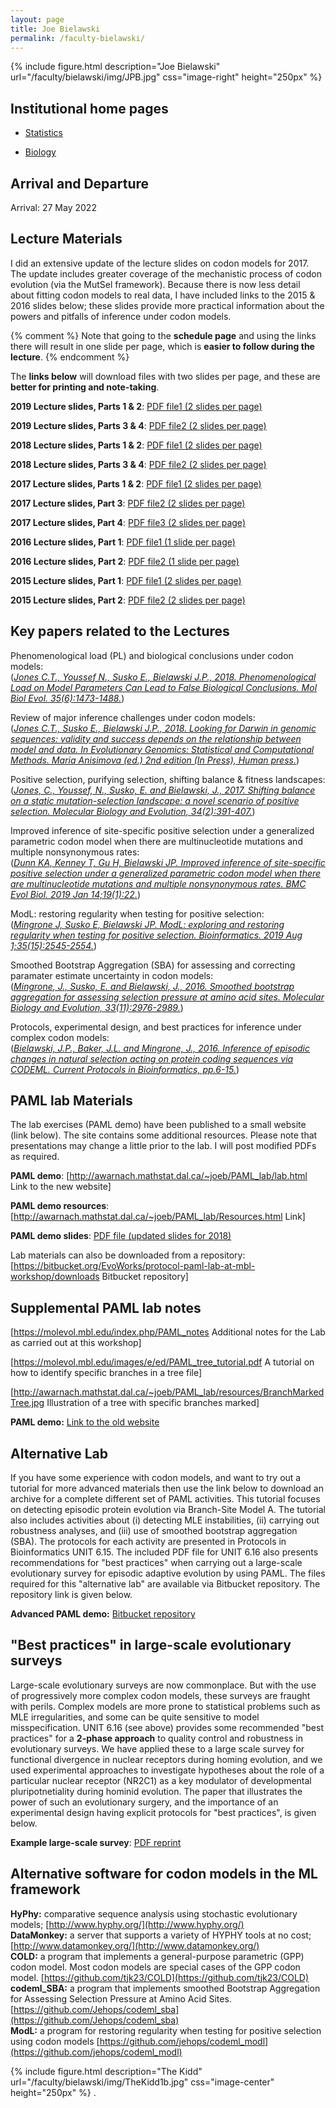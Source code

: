 ```yaml
---
layout: page
title: Joe Bielawski
permalink: /faculty-bielawski/
---
```

{% include figure.html description="Joe Bielawski" url="/faculty/bielawski/img/JPB.jpg" css="image-right" height="250px" %}
## Institutional home pages

* [Statistics](http://www.mscs.dal.ca/Faculty/bielawski.html)

* [Biology](http://www.bielawski.info)

## Arrival and Departure

Arrival: 27 May 2022

## Lecture Materials

I did an extensive update of the lecture slides on codon models for 2017. The update includes greater coverage of the mechanistic process of codon evolution (via the MutSel framework).  Because there is now less detail about fitting codon models to real data, I have included links to the 2015 & 2016 slides below; these slides provide more practical information about the powers and pitfalls of inference under codon models.

{% comment %}
Note that going to the **schedule page** and using the links there will result in one slide per page, which is **easier to follow during the lecture**.
{% endcomment %}

The **links below** will download files with two slides per page, and these are **better for printing and note-taking**.

**2019 Lecture slides, Parts 1 & 2**: [PDF file1 (2 slides per page)](http://awarnach.mathstat.dal.ca/~joeb/PAML_lab/slides/WH2019_Parts1and2_handouts.pdf)

**2019 Lecture slides, Parts 3 & 4**: [PDF file2 (2 slides per page)](http://awarnach.mathstat.dal.ca/~joeb/PAML_lab/slides/WH2019_Parts3and4_handouts.pdf)


**2018 Lecture slides, Parts 1 & 2**: [PDF file1 (2 slides per page)](http://awarnach.mathstat.dal.ca/~joeb/PAML_lab/slides/WH2018_Parts1and2_Handouts.pdf)

**2018 Lecture slides, Parts 3 & 4**: [PDF file2 (2 slides per page)](http://awarnach.mathstat.dal.ca/~joeb/PAML_lab/slides/WH2018_Part3and4_handouts.pdf)


**2017 Lecture slides, Parts 1 & 2**: [PDF file1 (2 slides per page)](http://awarnach.mathstat.dal.ca/~joeb/PAML_lab/slides/WH2017_Parts1and2.pdf)

**2017 Lecture slides, Part 3**: [PDF file2 (2 slides per page)](http://awarnach.mathstat.dal.ca/~joeb/PAML_lab/slides/WH2017_Part3.pdf)

**2017 Lecture slides, Part 4**: [PDF file3 (2 slides per page)](http://awarnach.mathstat.dal.ca/~joeb/PAML_lab/slides/WH2017_Part4.pdf)


**2016 Lecture slides, Part 1**: [PDF file1 (1 slide per page)](http://awarnach.mathstat.dal.ca/~joeb/PAML_lab/slides/WH2016_lecture_Parts1and2_FullPage.pdf)

**2016 Lecture slides, Part 2**: [PDF file2 (1 slide per page)](http://awarnach.mathstat.dal.ca/~joeb/PAML_lab/slides/WH2016_lecture_Part3.pdf)

**2015 Lecture slides, Part 1**: [PDF file1 (2 slides per page)](http://awarnach.mathstat.dal.ca/~joeb/PAML_lab/slides/Lecture_WH2015_Part1_2slidesPage.pdf)

**2015 Lecture slides, Part 2**: [PDF file2 (2 slides per page)](http://awarnach.mathstat.dal.ca/~joeb/PAML_lab/slides/Lecture_WH2015_Part2_2slidesPage.pdf)


## Key papers related to the Lectures

Phenomenological load (PL) and biological conclusions under codon models:<br>
(_[Jones C.T., Youssef N., Susko E., Bielawski J.P., 2018. Phenomenological Load on Model Parameters Can Lead to False Biological Conclusions. Mol Biol Evol. 35(6):1473-1488.](http://awarnach.mathstat.dal.ca/~joeb/PAML_lab/resources/Jones_PL_MBE2018.pdf)_)


Review of major inference challenges under codon models:<br>
(_[Jones C.T., Susko E., Bielawski J.P.,  2018. Looking for Darwin in genomic sequences: validity and success depends on the relationship between model and data. In Evolutionary Genomics: Statistical and Computational Methods. Maria Anisimova (ed.) 2nd edition (In Press), Human press.](http://awarnach.mathstat.dal.ca/~joeb/PAML_lab/resources/JonesSuskoBielawski_InPress.pdf)_)

Positive selection, purifying selection, shifting balance & fitness landscapes:<br>
(_[Jones, C., Youssef, N., Susko, E. and Bielawski, J., 2017.  Shifting balance on a static mutation-selection landscape: a novel scenario of positive selection. Molecular Biology and Evolution, 34(2):391-407.](http://awarnach.mathstat.dal.ca/~joeb/PAML_lab/resources/ShiftBalance_MBE_2016.pdf)_)

Improved inference of site-specific positive selection under a generalized parametric codon model when there are
multinucleotide mutations and multiple nonsynonymous rates: <br>
(_[Dunn KA, Kenney T, Gu H, Bielawski JP. Improved inference of site-specific positive selection under a generalized parametric codon model when there are multinucleotide mutations and multiple nonsynonymous rates. BMC Evol Biol. 2019 Jan 14;19(1):22.](https://bmcevolbiol.biomedcentral.com/articles/10.1186/s12862-018-1326-7)_)

ModL: restoring regularity when testing for positive selection: <br>
(_[Mingrone J, Susko E, Bielawski JP. ModL: exploring and restoring regularity when testing for positive selection. Bioinformatics. 2019 Aug 1;35(15):2545-2554.](https://academic.oup.com/bioinformatics/article/35/15/2545/5239994)_)

Smoothed Bootstrap Aggregation (SBA) for assessing and correcting paramater estimate uncertainty in codon models:<br>
(_[Mingrone, J., Susko, E. and Bielawski, J., 2016. Smoothed bootstrap aggregation for assessing selection pressure at amino acid sites. Molecular Biology and Evolution, 33(11):2976-2989.](http://awarnach.mathstat.dal.ca/~joeb/PAML_lab/resources/Mingrone_SBA_MBE2016.pdf)_)

Protocols, experimental design, and best practices for inference under complex codon models:<br>
(_[Bielawski, J.P., Baker, J.L. and Mingrone, J., 2016. Inference of episodic changes in natural selection acting on protein coding sequences via CODEML. Current Protocols in Bioinformatics, pp.6-15.](http://awarnach.mathstat.dal.ca/~joeb/PAML_lab/resources/UNIT6.15.pdf)_)

## PAML lab Materials

The lab exercises (PAML demo) have been published to a small website (link below). The site contains some additional resources. Please note that presentations may change a little prior to the lab. I will post modified PDFs as required. 

**PAML demo**: [http://awarnach.mathstat.dal.ca/~joeb/PAML_lab/lab.html Link to the new website]

**PAML demo resources**: [http://awarnach.mathstat.dal.ca/~joeb/PAML_lab/Resources.html Link]

**PAML demo slides**: [PDF file (updated slides for 2018)](http://awarnach.mathstat.dal.ca/~joeb/PAML_lab/resources/pamlDEMO_slides.pdf)

Lab materials can also be downloaded from a repository: [https://bitbucket.org/EvoWorks/protocol-paml-lab-at-mbl-workshop/downloads Bitbucket repository]


## Supplemental PAML lab notes

[https://molevol.mbl.edu/index.php/PAML_notes Additional notes for the Lab as carried out at this workshop]

[https://molevol.mbl.edu/images/e/ed/PAML_tree_tutorial.pdf A tutorial on how to identify specific branches in a tree file]

[http://awarnach.mathstat.dal.ca/~joeb/PAML_lab/resources/BranchMarkedTree.jpg Illustration of a tree with specific branches marked]

**PAML demo:** [Link to the old website](http://awarnach.mathstat.dal.ca/~joeb/PAML_lab_old/lab.html)

## Alternative Lab

If you have some experience with codon models, and want to try out a tutorial for more advanced materials then use the link below to download an archive for a complete different set of PAML activities.  This tutorial focuses on detecting episodic protein evolution via Branch-Site Model A.  The tutorial also includes activities about (i) detecting MLE instabilities, (ii) carrying out robustness analyses, and (iii) use of smoothed bootstrap aggregation (SBA).  The protocols for each activity are presented in Protocols in Bioinformatics UNIT 6.15.  The included PDF file for UNIT 6.16 also presents recommendations for "best practices" when carrying out a large-scale evolutionary survey for episodic adaptive evolution by using PAML.  The files required for this "alternative lab" are available via Bitbucket repository.  The repository link is given below.

**Advanced PAML demo:** [Bitbucket repository](https://bitbucket.org/EvoWorks/protocol-inference-of-episodic-selection/downloads)

## "Best practices" in large-scale evolutionary surveys

Large-scale evolutionary surveys are now commonplace. But with the use of progressively more complex codon models, these surveys are fraught with perils. Complex models are more prone to statistical problems such as MLE irregularities, and some can be quite sensitive to model misspecification.  UNIT 6.16 (see above) provides some recommended "best practices" for a **2-phase approach** to quality control and robustness in evolutionary surveys.  We have applied these to a large scale survey for functional divergence in nuclear receptors during homing evolution, and we used experimental approaches to investigate hypotheses about the role of a particular nuclear receptor (NR2C1) as a key modulator of developmental pluripotnetiality during hominid evolution. The paper that illustrates the power of such an evolutionary surgery, and the importance of an experimental design having explicit protocols for "best practices", is given below.

**Example large-scale survey**: [PDF reprint](http://awarnach.mathstat.dal.ca/~joeb/PAML_lab/resources/Baker.905.full.pdf)


## Alternative software for codon models in the ML framework

**HyPhy:**  comparative sequence analysis using stochastic evolutionary models; [http://www.hyphy.org/](http://www.hyphy.org/)<br>
**DataMonkey:**  a server that supports a variety of HYPHY tools at no cost; [http://www.datamonkey.org/](http://www.datamonkey.org/)<br>
**COLD:**  a program that implements a general-purpose parametric (GPP) codon model. Most codon models are special cases of the GPP codon model. [https://github.com/tjk23/COLD](https://github.com/tjk23/COLD)<br>
**codeml_SBA:**  a program that implements smoothed Bootstrap Aggregation for Assessing Selection Pressure at Amino Acid Sites.[https://github.com/Jehops/codeml_sba](https://github.com/Jehops/codeml_sba)<br>
**ModL:**  a program for restoring regularity when testing for positive selection using codon models [https://github.com/jehops/codeml_modl](https://github.com/jehops/codeml_modl)

{% include figure.html description="The Kidd" url="/faculty/bielawski/img/TheKidd1b.jpg" css="image-center" height="250px" %}
.
